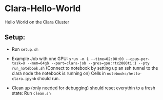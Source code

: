 # Clara-Hello-World
Hello World on the Clara Cluster


##  Setup:
* Run `setup.sh`

* Example Job with one GPU:
`srun -n 1 --time=02:00:00 --cpus-per-task=8 --mem=64gb --part=clara-job --gres=gpu:rtx2080ti:1 --pty run_notebook.sh`
(Connect to notebook by setting up an ssh tunnel to the clara node the notebook is running on)
Cells in `notebooks/hello-clara.ipynb` should run.


* Clean up (only needed for debugging) should reset everythin to a fresh state:
Run `clean.sh` 
